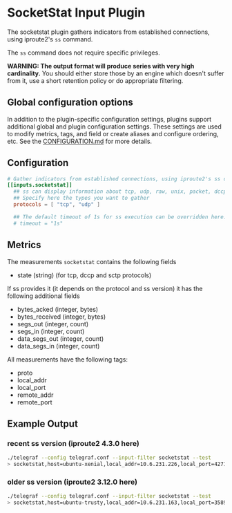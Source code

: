 # SocketStat Input Plugin

The socketstat plugin gathers indicators from established connections, using
iproute2's `ss` command.

The `ss` command does not require specific privileges.

**WARNING: The output format will produce series with very high cardinality.**
You should either store those by an engine which doesn't suffer from it, use a
short retention policy or do appropriate filtering.

## Global configuration options <!-- @/docs/includes/plugin_config.md -->

In addition to the plugin-specific configuration settings, plugins support
additional global and plugin configuration settings. These settings are used to
modify metrics, tags, and field or create aliases and configure ordering, etc.
See the [CONFIGURATION.md][CONFIGURATION.md] for more details.

[CONFIGURATION.md]: ../../../docs/CONFIGURATION.md

## Configuration

```toml @sample.conf
# Gather indicators from established connections, using iproute2's ss command.
[[inputs.socketstat]]
  ## ss can display information about tcp, udp, raw, unix, packet, dccp and sctp sockets
  ## Specify here the types you want to gather
  protocols = [ "tcp", "udp" ]

  ## The default timeout of 1s for ss execution can be overridden here:
  # timeout = "1s"
```

## Metrics

The measurements `socketstat` contains the following fields

- state (string) (for tcp, dccp and sctp protocols)

If ss provides it (it depends on the protocol and ss version) it has the
following additional fields

- bytes_acked (integer, bytes)
- bytes_received (integer, bytes)
- segs_out (integer, count)
- segs_in (integer, count)
- data_segs_out (integer, count)
- data_segs_in (integer, count)

All measurements have the following tags:

- proto
- local_addr
- local_port
- remote_addr
- remote_port

## Example Output

### recent ss version (iproute2 4.3.0 here)

```sh
./telegraf --config telegraf.conf --input-filter socketstat --test
> socketstat,host=ubuntu-xenial,local_addr=10.6.231.226,local_port=42716,proto=tcp,remote_addr=192.168.2.21,remote_port=80 bytes_acked=184i,bytes_received=2624519595i,recv_q=4344i,segs_in=1812580i,segs_out=661642i,send_q=0i,state="ESTAB" 1606457205000000000
```

### older ss version (iproute2 3.12.0 here)

```sh
./telegraf --config telegraf.conf --input-filter socketstat --test
> socketstat,host=ubuntu-trusty,local_addr=10.6.231.163,local_port=35890,proto=tcp,remote_addr=192.168.2.21,remote_port=80 recv_q=0i,send_q=0i,state="ESTAB" 1606456977000000000
```
